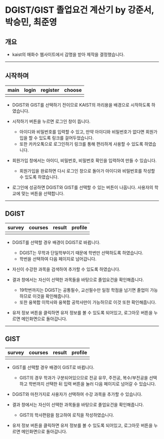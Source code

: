 # DGIST/GIST 졸업요건 계산기 by 강준서, 박승민, 최준영

## 개요

- kaist의 매화수 웹사이트에서 감명을 받아 제작을 결정했습니다.

---
## 시작하며

|main|login|register|choose|
|--|--|--|--|
|<img src="">|<img src="">|<img src="">|<img src="">|

- DGIST와 GIST를 선택하기 전이므로 KAIST의 까리용을 배경으로 시작하도록 하였습니다.

- 시작하기 버튼을 누르면 로그인 창이 뜹니다.
  - 아이디와 비밀번호를 입력할 수 있고, 만약 아이디와 비밀번호가 없다면 회원가입을 할 수 있도록 링크를 걸어두었습니다.
  - 또한 카카오톡으로 로그인하기 링크를 통해 편리하게 사용할 수 있도록 하였습니다.

- 회원가입 창에서는 아이디, 비밀번호, 비밀번호 확인을 입력하여 만들 수 있습니다.
  - 회원가입을 완료하면 다시 로그인 창으로 돌아가 아이디와 비밀번호를 작성할 수 있도록 하였습니다.

- 로그인에 성공하면 DGIST와 GIST를 선택할 수 있는 버튼이 나옵니다. 사용자의 학교에 맞는 버튼을 선택합니다.

---
## DGIST

|survey|courses|result|profile|
|--|--|--|--|
|<img src="">|<img src="">|<img src="">|<img src="">|

- DGIST를 선택할 경우 배경이 DGIST로 바뀝니다.
  - DGIST는 무학과 단일학부이기 때문에 학번만 선택하도록 하였습니다.
  - 학번을 선택하여 다음 페이지로 넘어갑니다.

- 자신이 수강한 과목을 검색하여 추가할 수 있도록 하였습니다.

- 결과 창에서는 자신이 선택한 과목들을 바탕으로 졸업요건을 확인해줍니다.
  - 19학번까지는 DGIST는 공통필수, 교선필수만 일정 학점을 넘기면 졸업이 가능하므로 이것을 확인해줍니다.
  - 또한 융복합 이학사와 융복합 공학사만이 가능하므로 이것 또한 확인해줍니다.

- 유저 정보 버튼을 클릭하면 유저 정보를 볼 수 있도록 되어있고, 로그아웃 버튼을 누르면 메인화면으로 돌아갑니다.

---
## GIST

|survey|courses|result|profile|
|--|--|--|--|
|<img src="">|<img src="">|<img src="">|<img src="">|

- GIST를 선택할 경우 배경이 GIST로 바뀝니다.
  - GIST의 경우 학과가 구분되어있으므로 전공 유무, 주전공, 복수/부전공을 선택하고 학번까지 선택한 뒤 입력 버튼을 눌러 다음 페이지로 넘어갈 수 있습니다.

- DGIST와 마찬가지로 사용자가 선택하여 수강 과목을 추가할 수 있습니다.

- 결과 창에서는 자신이 선택한 과목들을 바탕으로 졸업요건을 확인해줍니다.
  - GIST의 학사편람을 참고하여 로직을 작성하였습니다.

- 유저 정보 버튼을 클릭하면 유저 정보를 볼 수 있도록 되어있고, 로그아웃 버튼을 누르면 메인화면으로 돌아갑니다.
